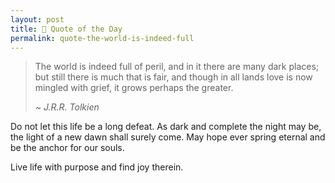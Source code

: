 ```yaml
---
layout: post
title: 📜 Quote of the Day
permalink: quote-the-world-is-indeed-full
---
```


> The world is indeed full of peril, and in it there are many dark places; but still there is much that is fair, and though in all lands love is now mingled with grief, it grows perhaps the greater.
>
> ~ *J.R.R. Tolkien* 

Do not let this life be a long defeat. As dark and complete the night may be, the light of a new dawn shall surely come. May hope ever spring eternal and be the anchor for our souls.

Live life with purpose and find joy therein. 
